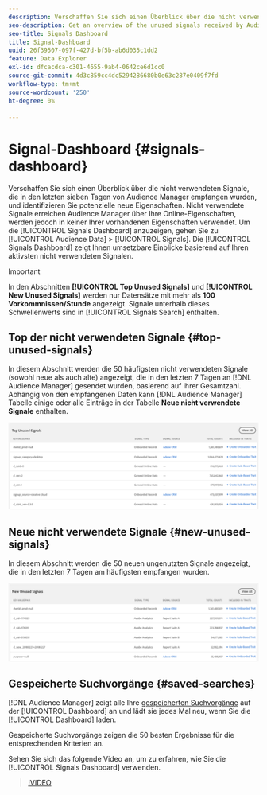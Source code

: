 ```yaml
---
description: Verschaffen Sie sich einen Überblick über die nicht verwendeten Signale, die in den letzten sieben Tagen von Audience Manager empfangen wurden, und identifizieren Sie potenzielle neue Eigenschaften. Nicht verwendete Signale erreichen Audience Manager über Ihre Online-Eigenschaften, werden jedoch in keiner Ihrer vorhandenen Eigenschaften verwendet. Um das Signale-Dashboard anzuzeigen, gehen Sie zu Zielgruppendaten > Signale. Das Signal-Dashboard zeigt Ihnen umsetzbare Einblicke basierend auf Ihren aktivsten nicht verwendeten Signalen.
seo-description: Get an overview of the unused signals received by Audience Manager in the past 7 days and identify potential new traits. Unused signals reach Audience Manager from your online properties, but are not used in any of your existing traits. To view the Signals Dashboard, go to Audience Data > Signals. The Signals Dashboard shows you actionable insights based on your most active unused signals.
seo-title: Signals Dashboard
title: Signal-Dashboard
uuid: 26f39507-097f-427d-bf5b-ab6d035c1dd2
feature: Data Explorer
exl-id: dfcacdca-c301-4655-9ab4-0642ce6d1cc0
source-git-commit: 4d3c859cc4dc5294286680b0e63c287e0409f7fd
workflow-type: tm+mt
source-wordcount: '250'
ht-degree: 0%

---
```


# Signal-Dashboard {#signals-dashboard}

Verschaffen Sie sich einen Überblick über die nicht verwendeten Signale, die in den letzten sieben Tagen von Audience Manager empfangen wurden, und identifizieren Sie potenzielle neue Eigenschaften. Nicht verwendete Signale erreichen Audience Manager über Ihre Online-Eigenschaften, werden jedoch in keiner Ihrer vorhandenen Eigenschaften verwendet. Um die [!UICONTROL Signals Dashboard] anzuzeigen, gehen Sie zu [!UICONTROL Audience Data] > [!UICONTROL Signals]. Die [!UICONTROL Signals Dashboard] zeigt Ihnen umsetzbare Einblicke basierend auf Ihren aktivsten nicht verwendeten Signalen.

>[!IMPORTANT]
>
>In den Abschnitten **[!UICONTROL Top Unused Signals]** und **[!UICONTROL New Unused Signals]** werden nur Datensätze mit mehr als **100 Vorkommnissen/Stunde** angezeigt. Signale unterhalb dieses Schwellenwerts sind in [!UICONTROL Signals Search] enthalten.

## Top der nicht verwendeten Signale {#top-unused-signals}

In diesem Abschnitt werden die 50 häufigsten nicht verwendeten Signale (sowohl neue als auch alte) angezeigt, die in den letzten 7 Tagen an [!DNL Audience Manager] gesendet wurden, basierend auf ihrer Gesamtzahl. Abhängig von den empfangenen Daten kann [!DNL Audience Manager] Tabelle einige oder alle Einträge in der Tabelle **Neue nicht verwendete Signale** enthalten.

![](assets/signals-top-unused.png)

## Neue nicht verwendete Signale {#new-unused-signals}

In diesem Abschnitt werden die 50 neuen ungenutzten Signale angezeigt, die in den letzten 7 Tagen am häufigsten empfangen wurden.

![](assets/signals-new-unused.png)

## Gespeicherte Suchvorgänge {#saved-searches}

[!DNL Audience Manager] zeigt alle Ihre [gespeicherten Suchvorgänge](../../features/data-explorer/data-explorer-signals-search/data-explorer-save-search.md) auf der [!UICONTROL Dashboard] an und lädt sie jedes Mal neu, wenn Sie die [!UICONTROL Dashboard] laden.

Gespeicherte Suchvorgänge zeigen die 50 besten Ergebnisse für die entsprechenden Kriterien an.

Sehen Sie sich das folgende Video an, um zu erfahren, wie Sie die [!UICONTROL Signals Dashboard] verwenden.
>[!VIDEO](https://video.tv.adobe.com/v/327522?captions=ger)
